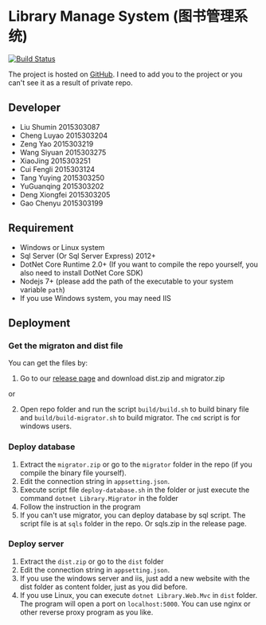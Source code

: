 # Library Manage System (图书管理系统)

[![Build Status](https://travis-ci.com/Liu233w/Library.svg?token=at1dz5LtwtReX6e4EKDg&branch=master)](https://travis-ci.com/Liu233w/Library)

The project is hosted on [GitHub](https://github.com/Liu233w/Library). I need to add you to the project or you can't see it as a result of private repo.

## Developer
- Liu Shumin 2015303087
- Cheng Luyao 2015303204
- Zeng Yao 2015303219
- Wang Siyuan 2015303275
- XiaoJing 2015303251
- Cui Fengli 2015303124
- Tang Yuying 2015303250
- YuGuanqing 2015303202
- Deng Xiongfei 2015303205
- Gao Chenyu 2015303199

## Requirement
- Windows or Linux system
- Sql Server (Or Sql Server Express) 2012+
- DotNet Core Runtime 2.0+ (If you want to compile the repo yourself, you also need to install DotNet Core SDK)
- Nodejs 7+ (please add the path of the executable to your system variable `path`)
- If you use Windows system, you may need IIS

## Deployment

### Get the migraton and dist file

You can get the files by:

1. Go to our [release page](https://github.com/Liu233w/Library/releases) and download dist.zip and migrator.zip

or

2. Open repo folder and run the script `build/build.sh` to build binary file and `build/build-migrator.sh` to build migrator. The `cmd` script is for windows users.

### Deploy database
1. Extract the `migrator.zip` or go to the `migrator` folder in the repo (if you compile the binary file yourself).
2. Edit the connection string in `appsetting.json`.
3. Execute script file `deploy-database.sh` in the folder or just execute the command `dotnet Library.Migrator` in the folder
4. Follow the instruction in the program
5. If you can't use migrator, you can deploy database by sql script. The script file is at `sqls` folder in the repo. Or sqls.zip in the release page.

### Deploy server
1. Extract the `dist.zip` or go to the `dist` folder
2. Edit the connection string in `appsetting.json`.
3. If you use the windows server and iis, just add a new website with the dist folder as content folder, just as you did before.
4. If you use Linux, you can execute `dotnet Library.Web.Mvc` in `dist` folder. The program will open a port on `localhost:5000`. You can use nginx or other reverse proxy program as you like.
